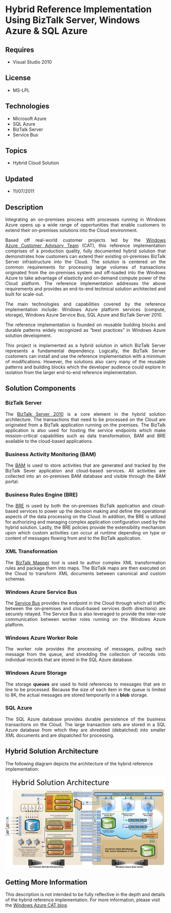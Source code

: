 # Hybrid Reference Implementation Using BizTalk Server, Windows Azure & SQL Azure
## Requires
- Visual Studio 2010
## License
- MS-LPL
## Technologies
- Microsoft Azure
- SQL Azure
- BizTalk Server
- Service Bus
## Topics
- Hybrid Cloud Solution
## Updated
- 11/07/2011
## Description

<p style="text-align:justify">Integrating an on-premises process with processes running in Windows Azure opens up a wide range of opportunities that enable customers to extend their on-premises&nbsp;solutions into the Cloud environment.</p>
<p style="text-align:justify">Based off real-world customer projects led by the&nbsp;<a href="http://windowsazurecat.com" target="_blank">Windows Azure&nbsp;Customer Advisory Team</a> (CAT), this reference implementation comprises of a production quality, fully
 documented hybrid solution that demonstrates how customers can extend their existing on-premises BizTalk Server infrastructure into the Cloud. The solution is centered on the common requirements for processing large volumes of transactions originated from
 the on-premises system and off-loaded into the Windows Azure to take advantage of elasticity and on-demand compute power of the Cloud platform. The reference implementation addresses the above requirements and provides an end-to-end technical solution architected
 and built for scale-out.</p>
<p style="text-align:justify">The main technologies and capabilities covered by the reference implementation include: Windows Azure platform services (compute, storage), Windows Azure Service Bus, SQL Azure and BizTalk Server 2010.</p>
<p style="text-align:justify">The reference implementation is founded on reusable building blocks and durable patterns widely recognized as &ldquo;best practices&rdquo; in Windows Azure solution development.</p>
<p style="text-align:justify">This&nbsp;project is implemented as a hybrid solution in which BizTalk Server represents a fundamental dependency. Logically, the BizTalk Server customers can install and use the reference implementation with a minimum of modifications.
 However, the solutions also carry many of the reusable patterns and building blocks which the developer audience could explore in isolation from the larger end-to-end reference implementation.</p>
<h2>Solution Components</h2>
<h3>BizTalk Server</h3>
<p style="text-align:justify">The <a href="http://msdn.microsoft.com/en-us/library/aa547058(v=BTS.70).aspx" target="_blank">
BizTalk Server 2010</a> is a core element in the hybrid solution architecture. The transactions that need to be processed on the Cloud are originated from a BizTalk application running on the premises. The BizTalk application is also used for hosting the service
 endpoints which make mission-critical capabilities such as data transformation, BAM and BRE available to the cloud-based applications.</p>
<h3>Business Activity Monitoring (BAM)</h3>
<p style="text-align:justify">The <a href="http://msdn.microsoft.com/en-us/library/aa560139(v=BTS.70).aspx" target="_blank">
BAM</a> is used to store activities that are generated and tracked by the BizTalk Sever application and cloud-based services. All activities are collected into an on-premises BAM database and visible through the BAM portal.</p>
<h3>Business Rules Engine (BRE)</h3>
<p style="text-align:justify">The <a href="http://msdn.microsoft.com/en-us/library/aa577691(v=BTS.70).aspx" target="_blank">
BRE</a> is used by both the on-premises BizTalk application and cloud-based services to power up the decision making and define the operational aspects of the data processing on the Cloud. In addition, the BRE is utilized for authorizing and managing complex
 application configuration used by the hybrid solution. Lastly, the BRE policies provide the extensibility mechanism upon which custom activities can occur at runtime depending on type or content of messages flowing from and to the BizTalk application.</p>
<h3>XML Transformation</h3>
<p style="text-align:justify">The <a href="http://msdn.microsoft.com/en-us/library/aa559261(v=BTS.70).aspx" target="_blank">
BizTalk Mapper</a> tool is used to author complex XML transformation rules and package them into maps. The BizTalk maps are then executed on the Cloud to transform XML documents between canonical and custom schemas.</p>
<h3>Windows Azure Service Bus</h3>
<p style="text-align:justify">The <a href="http://www.microsoft.com/windowsazure/features/servicebus/" target="_blank">
Service Bus</a> provides the endpoint in the Cloud through which all traffic between the on-premises and cloud-based services (both directions) are securely relayed. The Service Bus is also leveraged to provide the inter-role communication between worker roles
 running on the Windows Azure platform.</p>
<h3>Windows Azure Worker Role</h3>
<p style="text-align:justify">The worker role provides the processing of messages, pulling each message from the queue, and shredding the collection of records into individual records that are stored in the SQL Azure database.</p>
<h3>Windows Azure Storage</h3>
<p style="text-align:justify">The storage <strong>queues</strong> are used to hold references to messages that are in line to be processed. Because the size of each item in the queue is limited to 8K, the actual messages are stored temporarily in a
<strong>blob</strong> storage.</p>
<h3>SQL Azure</h3>
<p style="text-align:justify">The SQL Azure database provides durable persistence of the business transactions on the Cloud. The large transaction sets are stored in a SQL Azure database from which they are shredded (debatched) into smaller XML documents and
 are dispatched for processing.</p>
<h2>Hybrid Solution Architecture</h2>
<p>The following diagram depicts the architecture of the hybrid reference implementation:</p>
<p style="text-align:justify"><img src="41288-hybridsolutionarch.png" alt=""></p>
<h2>Getting More Information</h2>
<p>This description is not intended to be fully reflective in the depth and details of the hybrid reference implementation. For more information, please visit the
<a href="http://windowsazurecat.com/2011/08/hybrid-reference-implementation-biztalk-server-windows-azure-sql-azure/" target="_blank">
Windows Azure CAT blog</a>.</p>
